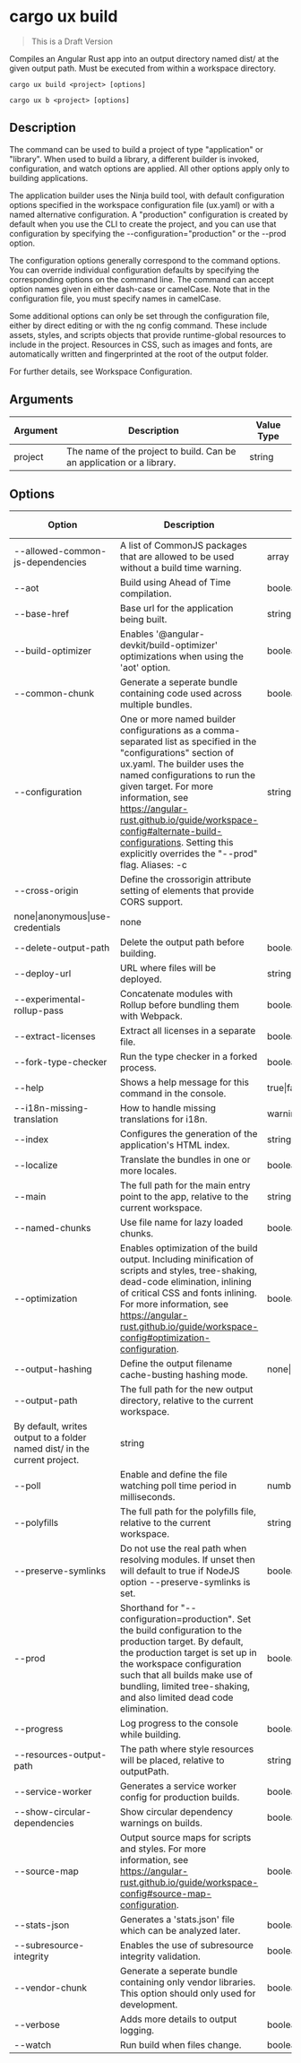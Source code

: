 # cargo ux build

> This is a Draft Version

Compiles an Angular Rust app into an output directory named dist/ at the given output path. Must be executed from within a workspace directory.

```      
cargo ux build <project> [options]
```
```   
cargo ux b <project> [options]
```

## Description

The command can be used to build a project of type "application" or "library". When used to build a library, a different builder is invoked, configuration, and watch options are applied. All other options apply only to building applications.

The application builder uses the Ninja build tool, with default configuration options specified in the workspace configuration file (ux.yaml) or with a named alternative configuration. A "production" configuration is created by default when you use the CLI to create the project, and you can use that configuration by specifying the --configuration="production" or the --prod option.

The configuration options generally correspond to the command options. You can override individual configuration defaults by specifying the corresponding options on the command line. The command can accept option names given in either dash-case or camelCase. Note that in the configuration file, you must specify names in camelCase.

Some additional options can only be set through the configuration file, either by direct editing or with the ng config command. These include assets, styles, and scripts objects that provide runtime-global resources to include in the project. Resources in CSS, such as images and fonts, are automatically written and fingerprinted at the root of the output folder.

For further details, see Workspace Configuration.

## Arguments
Argument   | Description | Value Type
-----------|-------------|-----------
project    | The name of the project to build. Can be an application or a library. | string

## Options

Option | Description | Value Type | Default Value
-------|-------------|------------|---------------
--allowed-common-js-dependencies | A list of CommonJS packages that are allowed to be used without a build time warning. | array 	
--aot  | Build using Ahead of Time compilation. | boolean | false
--base-href | Base url for the application being built. | string |
--build-optimizer | Enables '@angular-devkit/build-optimizer' optimizations when using the 'aot' option. | boolean | false
--common-chunk | Generate a seperate bundle containing code used across multiple bundles. |	boolean | true
--configuration |One or more named builder configurations as a comma-separated list as specified in the "configurations" section of ux.yaml. The builder uses the named configurations to run the given target. For more information, see https://angular-rust.github.io/guide/workspace-config#alternate-build-configurations. Setting this explicitly overrides the "--prod" flag. Aliases: -c |	string |
--cross-origin | Define the crossorigin attribute setting of elements that provide CORS support.
| none\|anonymous\|use-credentials | none
--delete-output-path | Delete the output path before building. | boolean | true
--deploy-url | URL where files will be deployed. | string |
--experimental-rollup-pass | Concatenate modules with Rollup before bundling them with Webpack. | boolean | false
--extract-licenses | Extract all licenses in a separate file. |	boolean | false
--fork-type-checker | Run the type checker in a forked process. | boolean | true
--help | Shows a help message for this command in the console. | true\|false\|json | false
--i18n-missing-translation | How to handle missing translations for i18n. | warning\|error\|ignore | warning
--index | Configures the generation of the application's HTML index. | string |
--localize | Translate the bundles in one or more locales. | boolean |
--main | The full path for the main entry point to the app, relative to the current workspace. |string |
--named-chunks | Use file name for lazy loaded chunks. | boolean | true
--optimization | Enables optimization of the build output. Including minification of scripts and styles, tree-shaking, dead-code elimination, inlining of critical CSS and fonts inlining. For more information, see https://angular-rust.github.io/guide/workspace-config#optimization-configuration. | boolean | false
--output-hashing | Define the output filename cache-busting hashing mode. |	none\|all\|media\|bundles |	none
--output-path | The full path for the new output directory, relative to the current workspace. 
By default, writes output to a folder named dist/ in the current project. | string |
--poll | Enable and define the file watching poll time period in milliseconds. | number |
--polyfills | The full path for the polyfills file, relative to the current workspace. | string 	|
--preserve-symlinks | Do not use the real path when resolving modules. If unset then will default to true if NodeJS option --preserve-symlinks is set. | boolean |
--prod | Shorthand for "--configuration=production". Set the build configuration to the production target. By default, the production target is set up in the workspace configuration such that all builds make use of bundling, limited tree-shaking, and also limited dead code elimination. | boolean |
--progress | Log progress to the console while building. | boolean | true
--resources-output-path | The path where style resources will be placed, relative to outputPath.| string |
--service-worker | Generates a service worker config for production builds. | boolean |	false
--show-circular-dependencies | Show circular dependency warnings on builds. | boolean | true
--source-map | Output source maps for scripts and styles. For more information, see https://angular-rust.github.io/guide/workspace-config#source-map-configuration. | boolean | true
--stats-json | Generates a 'stats.json' file which can be analyzed later. | boolean | false
--subresource-integrity | Enables the use of subresource integrity validation. | boolean | false
--vendor-chunk | Generate a seperate bundle containing only vendor libraries. This option should only used for development. | boolean | true
--verbose | Adds more details to output logging. | boolean | false
--watch | Run build when files change. | boolean | false